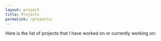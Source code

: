 ```yaml
---
layout: project
title: Projects
permalink: /projects/
---
```


Here is the list of projects that I have worked on or currently working on:
